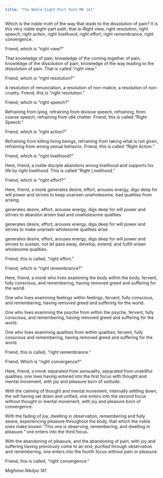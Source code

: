 ```yaml
---
title: "The Noble Eight-Part Path-MN 141"
---
```


Which is the noble truth of the way that leads to the dissolution of pain? It is this very noble eight-part path, that is–Right view, right resolution, right speech, right action, right livelihood, right effort, right remembrance, right convergence.

Friend, which is “right view?”

That knowledge of pain, knowledge of the coming together of pain, knowledge of the dissolution of pain, knowledge of the way leading to the dissolution of pain. That is called “right view.”

Friend, which is “right resolution?”

A resolution of renunciation, a resolution of non-malice, a resolution of non-cruelty. Friend, this is “right resolution.”

Friend, which is “right speech?”

Refraining from lying, refraining from divisive speech, refraining, from coarse speech, refraining from idle chatter. Friend, this is called “Right Speech.”

Friend, which is “right action?”

Refraining from killing living beings, refraining from taking what is not given, refraining from wrong sexual behavior. Friend, this is called “Right Action.”

Friend, which is “right livelihood?”

Here, friend, a noble disciple abandons wrong livelihood and supports his life by right livelihood. This is called “Right Livelihood.”

Friend, which is “right effort?”

Here, friend, a monk generates desire, effort, arouses energy, digs deep for will power and strives to keep unarisen unwholesome, bad qualities from arising.

generates desire, effort, arouses energy, digs deep for will power and strives to abandon arisen bad and unwholesome qualities

generates desire, effort, arouses energy, digs deep for will power and strives to make unarisen wholesome qualities arise

generates desire, effort, arouses energy, digs deep for will power and strives to sustain, not let pass away, develop, extend, and fulfill arisen wholesome qualities.

Friend, this is called, “right effort.”

Friend, which is “right remembrance?”

Here, friend, a monk who lives examining the body within the body, fervent, fully conscious, and remembering, having removed greed and suffering for the world.

One who lives examining feelings within feelings, fervent, fully conscious, and remembering, having removed greed and suffering for the world.

One who lives examining the psyche from within the psyche, fervent, fully conscious, and remembering, having removed greed and suffering for the world.

One who lives examining qualities from within qualities, fervent, fully conscious and remembering, having removed greed and suffering for the world.

Friend, this is called, “right remembrance.”

Friend, Which is “right convergence?”

Here, friend, a monk separated from sensuality, separated from unskillful qualities, one lives having entered into the first focus with thought and mental movement, with joy and pleasure born of solitude.

With the calming of thought and mental movement, internally settling down, the will having set down and unified, one enters into the second focus without thought or mental movement, with joy and pleasure born of convergence.

With the fading of joy, dwelling in observation, remembering and fully aware, experiencing pleasure throughout the body, that which the noble ones make known “This one is observing, remembering, and dwelling in pleasure.” one enters into the third focus.

With the abandoning of pleasure, and the abandoning of pain, with joy and suffering having previously come to an end, purified through observation and remembering, one enters into the fourth focus without pain or pleasure.

Friend, this is called, “right convergence.”

_Majjhima Nikāya 141_
